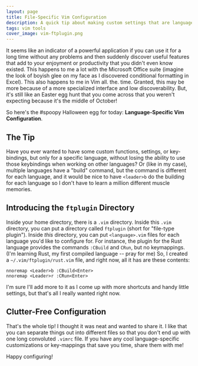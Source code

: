 ```yaml
---
layout: page
title: File-Specific Vim Configuration
description: A quick tip about making custom settings that are language-specific in Vim.
tags: vim tools
cover_image: vim-ftplugin.png
---
```


It seems like an indicator of a powerful application if you can use it for a long time without any problems and then suddenly discover useful features that add to your enjoyment or productivity that you didn't even know existed.  This happens to me a lot with the Microsoft Office suite (imagine the look of boyish glee on my face as I discovered conditional formatting in Excel).  This also happens to me in Vim all. the. time.  Granted, this may be more because of a more specialized interface and low discoverability.  But, it's still like an Easter egg hunt that you come across that you weren't expecting because it's the middle of October!

So here's the #spoopy Halloween egg for today: **Language-Specific Vim Configuration**.

## The Tip

Have you ever wanted to have some custom functions, settings, or key-bindings, but only for a specific language, without losing the ability to use those keybindings when working on other languages?  Or (like in my case), multiple languages have a "build" command, but the command is different for each language, and it would be nice to have `<leader>b` do the building for each language so I don't have to learn a million different muscle memories.

## Introducing the `ftplugin` Directory

Inside your home directory, there is a `.vim` directory.  Inside this `.vim` directory, you can put a directory called `ftplugin` (short for "file-type plugin").  Inside *this* directory, you can put `<language>.vim` files for each language you'd like to configure for.  For instance, the plugin for the Rust language  provides the commands `:CBuild` and `CRun`, but no keymappings.  (I'm learning Rust, my first compiled language -- pray for me)  So, I created a `~/.vim/ftplugin/rust.vim` file, and right now, all it has are these contents:

```viml
nnoremap <Leader>b :CBuild<Enter>
nnoremap <Leader>r :CRun<Enter>
```

I'm sure I'll add more to it as I come up with more shortcuts and handy little settings, but that's all I really wanted right now.

## Clutter-Free Configuration

That's the whole tip!  I thought it was neat and wanted to share it.  I like that you can separate things out into different files so that you don't end up with one long convoluted `.vimrc` file.  If you have any cool language-specific customizations or key-mappings that save you time, share them with me!

Happy configuring!
